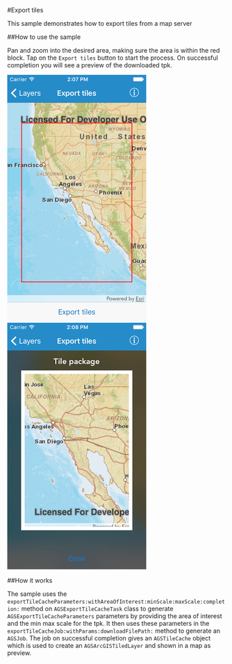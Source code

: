 #Export tiles

This sample demonstrates how to export tiles from a map server

##How to use the sample

Pan and zoom into the desired area, making sure the area is within the red block. Tap on the `Export tiles` button to start the process. On successful completion you will see a preview of the downloaded tpk.

![](image1.png)
![](image2.png)

##How it works

The sample uses the `exportTileCacheParameters:withAreaOfInterest:minScale:maxScale:completion:` method on `AGSExportTileCacheTask` class to generate `AGSExportTileCacheParameters` parameters by providing the area of interest and the min max scale for the tpk. It then uses these parameters in the `exportTileCacheJob:withParams:downloadFilePath:` method to generate an `AGSJob`. The job on successful completion gives an `AGSTileCache` object which is used to create an `AGSArcGISTiledLayer` and shown in a map as preview.





